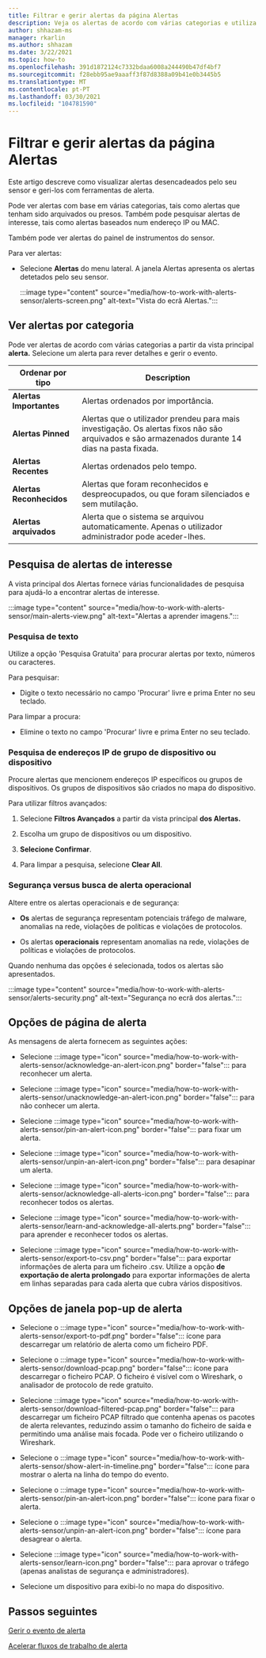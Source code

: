 ```yaml
---
title: Filtrar e gerir alertas da página Alertas
description: Veja os alertas de acordo com várias categorias e utiliza funcionalidades de pesquisa para ajudá-lo a encontrar alertas de interesse.
author: shhazam-ms
manager: rkarlin
ms.author: shhazam
ms.date: 3/22/2021
ms.topic: how-to
ms.openlocfilehash: 391d1872124c7332bdaa6008a244490b47df4bf7
ms.sourcegitcommit: f28ebb95ae9aaaff3f87d8388a09b41e0b3445b5
ms.translationtype: MT
ms.contentlocale: pt-PT
ms.lasthandoff: 03/30/2021
ms.locfileid: "104781590"
---
```

# <a name="filter-and-manage-alerts-from-the-alerts-page"></a>Filtrar e gerir alertas da página Alertas 

Este artigo descreve como visualizar alertas desencadeados pelo seu sensor e geri-los com ferramentas de alerta.

Pode ver alertas com base em várias categorias, tais como alertas que tenham sido arquivados ou presos. Também pode pesquisar alertas de interesse, tais como alertas baseados num endereço IP ou MAC.  

Também pode ver alertas do painel de instrumentos do sensor.

Para ver alertas:

- Selecione **Alertas** do menu lateral. A janela Alertas apresenta os alertas detetados pelo seu sensor.

  :::image type="content" source="media/how-to-work-with-alerts-sensor/alerts-screen.png" alt-text="Vista do ecrã Alertas.":::

## <a name="view-alerts-by-category"></a>Ver alertas por categoria

Pode ver alertas de acordo com várias categorias a partir da vista principal **alerta.** Selecione um alerta para rever detalhes e gerir o evento.

| Ordenar por tipo | Description |
|--|--|
| **Alertas Importantes** | Alertas ordenados por importância. |
| **Alertas Pinned** | Alertas que o utilizador prendeu para mais investigação. Os alertas fixos não são arquivados e são armazenados durante 14 dias na pasta fixada. |
| **Alertas Recentes** | Alertas ordenados pelo tempo. |
| **Alertas Reconhecidos** | Alertas que foram reconhecidos e despreocupados, ou que foram silenciados e sem mutilação. |
| **Alertas arquivados** | Alerta que o sistema se arquivou automaticamente. Apenas o utilizador administrador pode aceder-lhes. |

## <a name="search-for-alerts-of-interest"></a>Pesquisa de alertas de interesse

A vista principal dos Alertas fornece várias funcionalidades de pesquisa para ajudá-lo a encontrar alertas de interesse.

:::image type="content" source="media/how-to-work-with-alerts-sensor/main-alerts-view.png" alt-text="Alertas a aprender imagens.":::

### <a name="text-search"></a>Pesquisa de texto

Utilize a opção 'Pesquisa Gratuita' para procurar alertas por texto, números ou caracteres.

Para pesquisar:

- Digite o texto necessário no campo 'Procurar' livre e prima Enter no seu teclado.

Para limpar a procura:

- Elimine o texto no campo 'Procurar' livre e prima Enter no seu teclado.

### <a name="device-group-or-device-ip-address-search"></a>Pesquisa de endereços IP de grupo de dispositivo ou dispositivo

Procure alertas que mencionem endereços IP específicos ou grupos de dispositivos. Os grupos de dispositivos são criados no mapa do dispositivo.

Para utilizar filtros avançados:

1. Selecione **Filtros Avançados** a partir da vista principal **dos Alertas.**

2. Escolha um grupo de dispositivos ou um dispositivo.

3. **Selecione Confirmar**.

4. Para limpar a pesquisa, selecione **Clear All**.

### <a name="security-versus-operational-alert-search"></a>Segurança versus busca de alerta operacional

Altere entre os alertas operacionais e de segurança:

- **Os** alertas de segurança representam potenciais tráfego de malware, anomalias na rede, violações de políticas e violações de protocolos.

- Os alertas **operacionais** representam anomalias na rede, violações de políticas e violações de protocolos.

Quando nenhuma das opções é selecionada, todos os alertas são apresentados.

:::image type="content" source="media/how-to-work-with-alerts-sensor/alerts-security.png" alt-text="Segurança no ecrã dos alertas.":::

## <a name="alert-page-options"></a>Opções de página de alerta

As mensagens de alerta fornecem as seguintes ações:

- Selecione :::image type="icon" source="media/how-to-work-with-alerts-sensor/acknowledge-an-alert-icon.png" border="false"::: para reconhecer um alerta.

- Selecione :::image type="icon" source="media/how-to-work-with-alerts-sensor/unacknowledge-an-alert-icon.png" border="false"::: para não conhecer um alerta.

- Selecione :::image type="icon" source="media/how-to-work-with-alerts-sensor/pin-an-alert-icon.png" border="false"::: para fixar um alerta.

- Selecione :::image type="icon" source="media/how-to-work-with-alerts-sensor/unpin-an-alert-icon.png" border="false"::: para desapinar um alerta.

- Selecione :::image type="icon" source="media/how-to-work-with-alerts-sensor/acknowledge-all-alerts-icon.png" border="false"::: para reconhecer todos os alertas.

- Selecione :::image type="icon" source="media/how-to-work-with-alerts-sensor/learn-and-acknowledge-all-alerts.png" border="false"::: para aprender e reconhecer todos os alertas.

- Selecione :::image type="icon" source="media/how-to-work-with-alerts-sensor/export-to-csv.png" border="false"::: para exportar informações de alerta para um ficheiro .csv. Utilize a opção **de exportação de alerta prolongado** para exportar informações de alerta em linhas separadas para cada alerta que cubra vários dispositivos.

## <a name="alert-pop-up-window-options"></a>Opções de janela pop-up de alerta

- Selecione o :::image type="icon" source="media/how-to-work-with-alerts-sensor/export-to-pdf.png" border="false"::: ícone para descarregar um relatório de alerta como um ficheiro PDF.

- Selecione o :::image type="icon" source="media/how-to-work-with-alerts-sensor/download-pcap.png" border="false"::: ícone para descarregar o ficheiro PCAP. O ficheiro é visível com o Wireshark, o analisador de protocolo de rede gratuito.

- Selecione :::image type="icon" source="media/how-to-work-with-alerts-sensor/download-filtered-pcap.png" border="false"::: para descarregar um ficheiro PCAP filtrado que contenha apenas os pacotes de alerta relevantes, reduzindo assim o tamanho do ficheiro de saída e permitindo uma análise mais focada. Pode ver o ficheiro utilizando o Wireshark.

- Selecione o :::image type="icon" source="media/how-to-work-with-alerts-sensor/show-alert-in-timeline.png" border="false"::: ícone para mostrar o alerta na linha do tempo do evento.

- Selecione o :::image type="icon" source="media/how-to-work-with-alerts-sensor/pin-an-alert-icon.png" border="false"::: ícone para fixar o alerta.

- Selecione o :::image type="icon" source="media/how-to-work-with-alerts-sensor/unpin-an-alert-icon.png" border="false"::: ícone para desagrear o alerta.

- Selecione :::image type="icon" source="media/how-to-work-with-alerts-sensor/learn-icon.png" border="false"::: para aprovar o tráfego (apenas analistas de segurança e administradores).

- Selecione um dispositivo para exibi-lo no mapa do dispositivo.

## <a name="next-steps"></a>Passos seguintes

[Gerir o evento de alerta](how-to-manage-the-alert-event.md)

[Acelerar fluxos de trabalho de alerta](how-to-accelerate-alert-incident-response.md)
